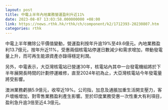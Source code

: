 ```yaml
---
layout: post
title: 中電上半年內地業務營運盈利升近11%
date: 2023-08-07 13:03:58.000000000 +08:00
link: https://news.rthk.hk/rthk/ch/component/k2/1712393-20230807.htm
categories: rthk
---
```


中電上半年撇除公平價值變動，營運盈利按年升逾19%至49.6億元。內地業務盈利13.7億元，按年升近11%，受惠兩個核電站停運日數減少和需求增加，帶動發電量上升，而可再生能源資產亦錄得穩定利潤。

另外，中電表示，大亞灣核電站已營運30年，核電站內其中一台發電機組將於下半年展開長時間的計劃停運維修，直至2024年初為止，大亞灣核電站今年發電量將受影響。

澳洲業務虧損5.9億元，收窄近19%。公司指，加息及通脹加重生活開支壓力，客戶壞帳增加，對零售業務盈利產生影響。至於印度業務受惠一次性重大有利項目，盈利急升逾3倍至近4.3億元。
